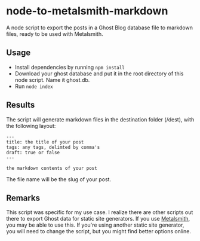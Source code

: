 # node-to-metalsmith-markdown
A node script to export the posts in a Ghost Blog database file to markdown files, ready to be used with Metalsmith.

## Usage

 - Install dependencies by running `npm install`
 - Download your ghost database and put it in the root directory of this node script. Name it ghost.db.
 - Run `node index`
 
## Results

The script will generate markdown files in the destination folder (/dest), with the following layout:

    ---
	title: the title of your post
	tags: any tags, delimted by comma's
	draft: true or false
	---
	
	the markdown contents of your post
	
The file name will be the slug of your post.

## Remarks

This script was specific for my use case. I realize there are other scripts out there to export Ghost data for static site generators.
If you use [Metalsmith](http://metalsmith.io), you may be able to use this. If you're using another static site generator, you will
need to change the script, but you might find better options online.